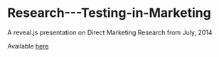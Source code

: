 Research---Testing-in-Marketing
===============================

A reveal.js presentation on Direct Marketing Research from July, 2014

Available [here](http://www.jtcondon.com/Research---Testing-in-Marketing/)
